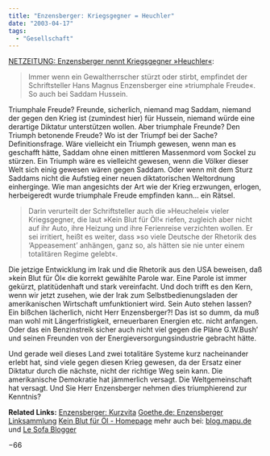 ```yaml
---
title: "Enzensberger: Kriegsgegner = Heuchler"
date: "2003-04-17"
tags:
  - "Gesellschaft"
---
```


[NETZEITUNG: Enzensberger nennt Kriegsgegner »Heuchler«](http://www.netzeitung.de/servlets/page?section=567&item=235423 "NETZEITUNG PEOPLE: Enzensberger nennt Kriegsgegner _Heuchler_"):

> Immer wenn ein Gewaltherrscher stürzt oder stirbt, empfindet der Schriftsteller Hans Magnus Enzensberger eine »triumphale Freude«. So auch bei Saddam Hussein.

Triumphale Freude? Freunde, sicherlich, niemand mag Saddam, niemand der gegen den Krieg ist (zumindest hier) für Hussein, niemand würde eine derartige Diktatur unterstützen wollen. Aber triumphale Freunde? Den Triumph betonende Freude? Wo ist der Triumpf bei der Sache? Definitionsfrage. Wäre vielleicht ein Triumph gewesen, wenn man es geschafft hätte, Saddam ohne einen mittleren Massenmord vom Sockel zu stürzen. Ein Triumph wäre es vielleicht gewesen, wenn die Völker dieser Welt sich einig gewesen wären gegen Saddam. Oder wenn mit dem Sturz Saddams nicht die Aufstieg einer neuen diktatorischen Weltordnung einherginge. Wie man angesichts der Art wie der Krieg erzwungen, erlogen, herbeigeredt wurde triumphale Freude empfinden kann… ein Rätsel.

> Darin verurteilt der Schriftsteller auch die »Heuchelei« vieler Kriegsgegner, die laut »Kein Blut für Öl!« riefen, zugleich aber nicht auf ihr Auto, ihre Heizung und ihre Ferienreise verzichten wollen. Er sei irritiert, heißt es weiter, dass »so viele Deutsche der Rhetorik des ‘Appeasement’ anhängen, ganz so, als hätten sie nie unter einem totalitären Regime gelebt«.

Die jetzige Entwicklung im Irak und die Rhetorik aus den USA beweisen, daß »kein Blut für Öl« die korrekt gewählte Parole war. Eine Parole ist immer gekürzt, platitüdenhaft und stark vereinfacht. Und doch trifft es den Kern, wenn wir jetzt zusehen, wie der Irak zum Selbstbedienungsladen der amerikanischen Wirtschaft umfunktioniert wird. Sein Auto stehen lassen? Ein bißchen lächerlich, nicht Herr Enzensberger?! Das ist so dumm, da muß man wohl mit Längerfristigkeit, erneuerbaren Energien etc. nicht anfangen. Oder das ein Benzinstreik sicher auch nicht viel gegen die Pläne G.W.Bush’ und seinen Freunden von der Energieversorgungsindustrie gebracht hätte.

Und gerade weil dieses Land zwei totalitäre Systeme kurz nacheinander erlebt hat, sind viele gegen diesen Krieg gewesen, da der Ersatz einer Diktatur durch die nächste, nicht der richtige Weg sein kann. Die amerikanische Demokratie hat jämmerlich versagt. Die Weltgemeinschaft hat versagt. Und Sie Herr Enzensberger nehmen dies triumphierend zur Kenntnis?

**Related Links:**
[Enzensberger: Kurzvita](http://www.lyrikwelt.de/autoren/enzensberger.htm)
[Goethe.de: Enzensberger Linksammlung](http://www.goethe.de/os/hon/aut/deenz.HTM)
[Kein Blut für Öl - Homepage](http://www.kein-blut-fuer-oel.de/)
mehr auch bei: [blog.mapu.de](http://blog.mapu.de/entry.php?id=P253_0_1_0) und [Le Sofa Blogger](http://arrog.antville.org/stories/354167/)

−66
